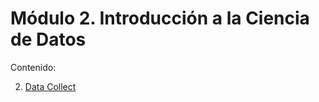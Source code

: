 # Módulo 2. Introducción a la Ciencia de Datos

Contenido:

2. <a href='sesion-2/sesion-2.ipynb'>Data Collect</a>


